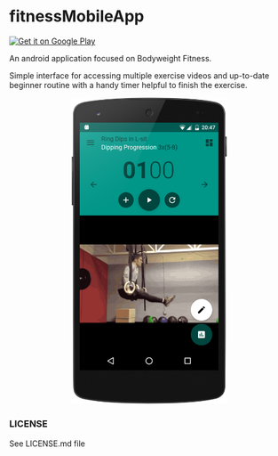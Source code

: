 # fitnessMobileApp

<a href='https://play.google.com/store/apps/details?id=com.bodyweight.fitness.pro'>
    <img width="150px" alt='Get it on Google Play' src='https://play.google.com/intl/en_us/badges/images/generic/en-play-badge.png'/>
</a>

An android application focused on Bodyweight Fitness.

Simple interface for accessing multiple exercise videos and up-to-date beginner routine with a handy timer helpful to finish the exercise.

<p align="center">
  <img src="/screenshots/GitHub.png?raw=true" alt="Nexus 5 Screenshot" width="280"/>
</p>

### LICENSE

See LICENSE.md file